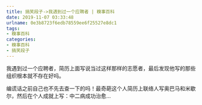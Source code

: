 ```yaml
---
title: 搞笑段子->我遇到过一个应聘者 | 糗事百科
date: 2019-11-07 03:33:48
urlname: 0e3b8723f6edb78559ee6f25527e8dc1
tags: 
- 糗事百科
categories:
- 糗事百科
- 搞笑段子
---
```

我遇到过一个应聘者，简历上面写说当过这样那样的志愿者，最后发现他写的那些组织根本就不存在好吗。

编谎话之前自己也不先去查一下的吗！最奇葩这个人简历上联络人写奥巴马和米歇尔，然后在个人成就上写：中二病成功治愈...


